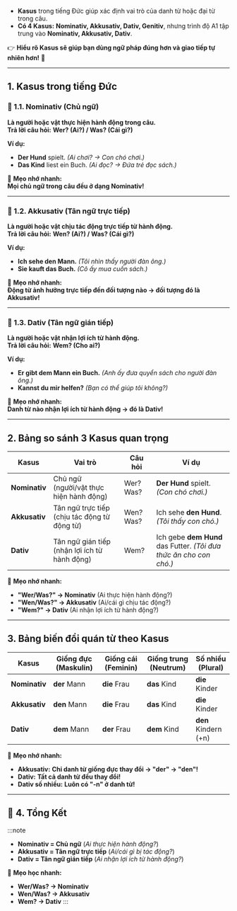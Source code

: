 
- **Kasus** trong tiếng Đức giúp xác định vai trò của danh từ hoặc đại từ trong câu.  
- **Có 4 Kasus:** **Nominativ, Akkusativ, Dativ, Genitiv**, nhưng trình độ A1 tập trung vào **Nominativ, Akkusativ, Dativ**.

👉 **Hiểu rõ Kasus sẽ giúp bạn dùng ngữ pháp đúng hơn và giao tiếp tự nhiên hơn!** 🚀

---
## **1. Kasus trong tiếng Đức**

### **🔹 1.1. Nominativ (Chủ ngữ)**

  **Là người hoặc vật thực hiện hành động trong câu.**  
  **Trả lời câu hỏi:** **Wer? (Ai?) / Was? (Cái gì?)**

**Ví dụ:**

- **Der Hund** spielt. _(Ai chơi? → Con chó chơi.)_
- **Das Kind** liest ein Buch. _(Ai đọc? → Đứa trẻ đọc sách.)_

📌 **Mẹo nhớ nhanh:**  
**Mọi chủ ngữ trong câu đều ở dạng Nominativ!**

---

### **🔹 1.2. Akkusativ (Tân ngữ trực tiếp)**

  **Là người hoặc vật chịu tác động trực tiếp từ hành động.**  
  **Trả lời câu hỏi:** **Wen? (Ai?) / Was? (Cái gì?)**

**Ví dụ:**

- **Ich sehe den Mann.** _(Tôi nhìn thấy người đàn ông.)_
- **Sie kauft das Buch.** _(Cô ấy mua cuốn sách.)_

📌 **Mẹo nhớ nhanh:**  
**Động từ ảnh hưởng trực tiếp đến đối tượng nào → đối tượng đó là Akkusativ!**

---

### **🔹 1.3. Dativ (Tân ngữ gián tiếp)**

  **Là người hoặc vật nhận lợi ích từ hành động.**  
  **Trả lời câu hỏi:** **Wem? (Cho ai?)**

**Ví dụ:**

- **Er gibt dem Mann ein Buch.** _(Anh ấy đưa quyển sách cho người đàn ông.)_
- **Kannst du mir helfen?** _(Bạn có thể giúp tôi không?)_

📌 **Mẹo nhớ nhanh:**  
**Danh từ nào nhận lợi ích từ hành động → đó là Dativ!**

---

## **2. Bảng so sánh 3 Kasus quan trọng**

|**Kasus**|**Vai trò**|**Câu hỏi**|**Ví dụ**|
|---|---|---|---|
|**Nominativ**|Chủ ngữ (người/vật thực hiện hành động)|Wer? Was?|**Der Hund** spielt. _(Con chó chơi.)_|
|**Akkusativ**|Tân ngữ trực tiếp (chịu tác động từ động từ)|Wen? Was?|Ich sehe **den Hund**. _(Tôi thấy con chó.)_|
|**Dativ**|Tân ngữ gián tiếp (nhận lợi ích từ hành động)|Wem?|Ich gebe **dem Hund** das Futter. _(Tôi đưa thức ăn cho con chó.)_|

📌 **Mẹo nhớ nhanh:**  

- **"Wer/Was?" → Nominativ** (Ai thực hiện hành động?)  
- **"Wen/Was?" → Akkusativ** (Ai/cái gì chịu tác động?)  
- **"Wem?" → Dativ** (Ai nhận lợi ích từ hành động?)

---

## **3. Bảng biến đổi quán từ theo Kasus**

|**Kasus**|**Giống đực (Maskulin)**|**Giống cái (Feminin)**|**Giống trung (Neutrum)**|**Số nhiều (Plural)**|
|---|---|---|---|---|
|**Nominativ**|**der** Mann|**die** Frau|**das** Kind|**die** Kinder|
|**Akkusativ**|**den** Mann|**die** Frau|**das** Kind|**die** Kinder|
|**Dativ**|**dem** Mann|**der** Frau|**dem** Kind|**den** Kindern (+n)|

📌 **Mẹo nhớ nhanh:**

- **Akkusativ:** **Chỉ danh từ giống đực thay đổi → "der" → "den"!**
- **Dativ:** **Tất cả danh từ đều thay đổi!**
- **Dativ số nhiều:** **Luôn có "-n" ở danh từ!**

---
## **🎯 4. Tổng Kết**

:::note
  - **Nominativ = Chủ ngữ** (_Ai thực hiện hành động?_)  
  - **Akkusativ = Tân ngữ trực tiếp** (_Ai/cái gì bị tác động?_)  
  - **Dativ = Tân ngữ gián tiếp** (_Ai nhận lợi ích từ hành động?_)

📌 **Mẹo học nhanh:**  

 - **Wer/Was? → Nominativ**  
 - **Wen/Was? → Akkusativ**  
 - **Wem? → Dativ**
:::